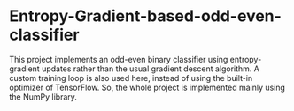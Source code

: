 # Entropy-Gradient-based-odd-even-classifier
This project implements an odd-even binary classifier using entropy-gradient updates rather than the usual gradient descent algorithm. A custom training loop is also used here, instead of using the built-in optimizer of TensorFlow. So, the whole project is implemented mainly using the NumPy library.
